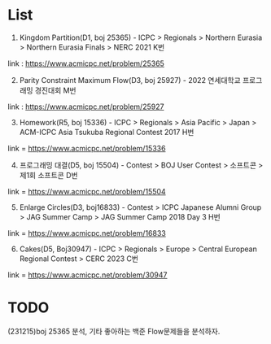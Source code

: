 # List #
1. Kingdom Partition(D1, boj 25365) - ICPC > Regionals > Northern Eurasia > Northern Eurasia Finals > NERC 2021 K번

link : https://www.acmicpc.net/problem/25365

2. Parity Constraint Maximum Flow(D3, boj 25927) - 2022 연세대학교 프로그래밍 경진대회 M번

link : https://www.acmicpc.net/problem/25927

3. Homework(R5, boj 15336) - ICPC > Regionals > Asia Pacific > Japan > ACM-ICPC Asia Tsukuba Regional Contest 2017 H번

link = https://www.acmicpc.net/problem/15336

4. 프로그래밍 대결(D5, boj 15504) - Contest > BOJ User Contest > 소프트콘 > 제1회 소프트콘 D번

link = https://www.acmicpc.net/problem/15504

5. Enlarge Circles(D3, boj16833) - Contest > ICPC Japanese Alumni Group > JAG Summer Camp > JAG Summer Camp 2018 Day 3 H번

link = https://www.acmicpc.net/problem/16833

6. Cakes(D5, Boj30947) - ICPC > Regionals > Europe > Central European Regional Contest > CERC 2023 C번

link = https://www.acmicpc.net/problem/30947


# TODO #
(231215)boj 25365 분석, 기타 좋아하는 백준 Flow문제들을 분석하자. 
